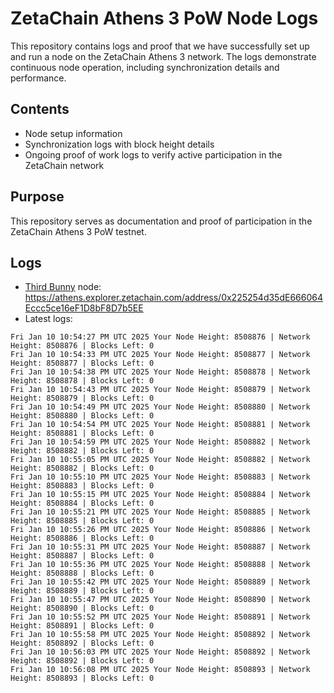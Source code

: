 # ZetaChain Athens 3 PoW Node Logs
This repository contains logs and proof that we have successfully set up and run a node on the ZetaChain Athens 3 network. The logs demonstrate continuous node operation, including synchronization details and performance.

## Contents
- Node setup information
- Synchronization logs with block height details
- Ongoing proof of work logs to verify active participation in the ZetaChain network

## Purpose
This repository serves as documentation and proof of participation in the ZetaChain Athens 3 PoW testnet.

## Logs

- [Third Bunny](https://thirdbunny.xyz/) node: https://athens.explorer.zetachain.com/address/0x225254d35dE666064Eccc5ce16eF1D8bF8D7b5EE
- Latest logs:
```
Fri Jan 10 10:54:27 PM UTC 2025 Your Node Height: 8508876 | Network Height: 8508876 | Blocks Left: 0
Fri Jan 10 10:54:33 PM UTC 2025 Your Node Height: 8508877 | Network Height: 8508877 | Blocks Left: 0
Fri Jan 10 10:54:38 PM UTC 2025 Your Node Height: 8508878 | Network Height: 8508878 | Blocks Left: 0
Fri Jan 10 10:54:43 PM UTC 2025 Your Node Height: 8508879 | Network Height: 8508879 | Blocks Left: 0
Fri Jan 10 10:54:49 PM UTC 2025 Your Node Height: 8508880 | Network Height: 8508880 | Blocks Left: 0
Fri Jan 10 10:54:54 PM UTC 2025 Your Node Height: 8508881 | Network Height: 8508881 | Blocks Left: 0
Fri Jan 10 10:54:59 PM UTC 2025 Your Node Height: 8508882 | Network Height: 8508882 | Blocks Left: 0
Fri Jan 10 10:55:05 PM UTC 2025 Your Node Height: 8508882 | Network Height: 8508882 | Blocks Left: 0
Fri Jan 10 10:55:10 PM UTC 2025 Your Node Height: 8508883 | Network Height: 8508883 | Blocks Left: 0
Fri Jan 10 10:55:15 PM UTC 2025 Your Node Height: 8508884 | Network Height: 8508884 | Blocks Left: 0
Fri Jan 10 10:55:21 PM UTC 2025 Your Node Height: 8508885 | Network Height: 8508885 | Blocks Left: 0
Fri Jan 10 10:55:26 PM UTC 2025 Your Node Height: 8508886 | Network Height: 8508886 | Blocks Left: 0
Fri Jan 10 10:55:31 PM UTC 2025 Your Node Height: 8508887 | Network Height: 8508887 | Blocks Left: 0
Fri Jan 10 10:55:36 PM UTC 2025 Your Node Height: 8508888 | Network Height: 8508888 | Blocks Left: 0
Fri Jan 10 10:55:42 PM UTC 2025 Your Node Height: 8508889 | Network Height: 8508889 | Blocks Left: 0
Fri Jan 10 10:55:47 PM UTC 2025 Your Node Height: 8508890 | Network Height: 8508890 | Blocks Left: 0
Fri Jan 10 10:55:52 PM UTC 2025 Your Node Height: 8508891 | Network Height: 8508891 | Blocks Left: 0
Fri Jan 10 10:55:58 PM UTC 2025 Your Node Height: 8508892 | Network Height: 8508892 | Blocks Left: 0
Fri Jan 10 10:56:03 PM UTC 2025 Your Node Height: 8508892 | Network Height: 8508892 | Blocks Left: 0
Fri Jan 10 10:56:08 PM UTC 2025 Your Node Height: 8508893 | Network Height: 8508893 | Blocks Left: 0
```
